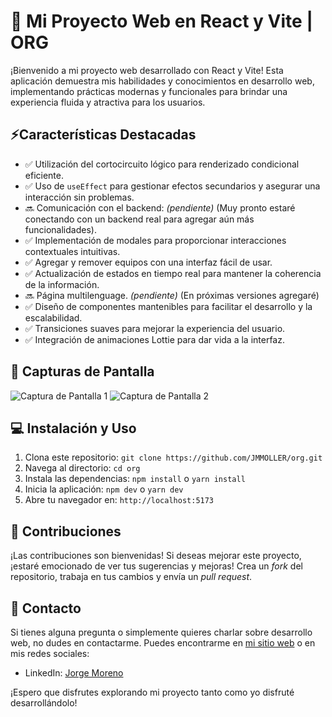 # 🚀 Mi Proyecto Web en React y Vite | ORG

¡Bienvenido a mi proyecto web desarrollado con React y Vite! Esta aplicación demuestra mis habilidades y conocimientos en desarrollo web, implementando prácticas modernas y funcionales para brindar una experiencia fluida y atractiva para los usuarios.

## ⚡Características Destacadas

- ✅ Utilización del cortocircuito lógico para renderizado condicional eficiente.
- ✅ Uso de `useEffect` para gestionar efectos secundarios y asegurar una interacción sin problemas.
- 🔜 Comunicación con el backend: *(pendiente)* (Muy pronto estaré conectando con un backend real para agregar aún más funcionalidades).
- ✅ Implementación de modales para proporcionar interacciones contextuales intuitivas.
- ✅ Agregar y remover equipos con una interfaz fácil de usar.
- ✅ Actualización de estados en tiempo real para mantener la coherencia de la información.
- 🔜 Página multilenguage. *(pendiente)* (En próximas versiones agregaré)
- ✅ Diseño de componentes mantenibles para facilitar el desarrollo y la escalabilidad.
- ✅ Transiciones suaves para mejorar la experiencia del usuario.
- ✅ Integración de animaciones Lottie para dar vida a la interfaz.

## 📸 Capturas de Pantalla

![Captura de Pantalla 1](https://lh3.googleusercontent.com/u/0/drive-viewer/AITFw-y5sQa_35Bjl04hQ0NWeOphUgwiUw7dkHZ8XbJ_Rag5HcQZ3K-wTzGak2kpJtMXY1mnuPI3ph4y5PkQibAZouGq6z_f=w1920-h929)
![Captura de Pantalla 2](https://lh3.googleusercontent.com/u/0/drive-viewer/AITFw-yLRGhO7fbuJ-4mxND8HBXKPDr33-UUX9Rqwx15TFuwP1cgc3nw6RpBouUxRLq9dLaLyL1l_xXpdbYuIDhxj4cPr9jE=w1315-h929)

## 💻 Instalación y Uso

1. Clona este repositorio: `git clone https://github.com/JMMOLLER/org.git`
2. Navega al directorio: `cd org`
3. Instala las dependencias: `npm install` o `yarn install`
4. Inicia la aplicación: `npm dev` o `yarn dev`
5. Abre tu navegador en: `http://localhost:5173`

## 📒 Contribuciones

¡Las contribuciones son bienvenidas! Si deseas mejorar este proyecto, ¡estaré emocionado de ver tus sugerencias y mejoras! Crea un *fork* del repositorio, trabaja en tus cambios y envía un *pull request*.

## 🤳 Contacto

Si tienes alguna pregunta o simplemente quieres charlar sobre desarrollo web, no dudes en contactarme. Puedes encontrarme en <a href="https://portafolio-jlmm.vercel.app" target="_blank">mi sitio web</a> o en mis redes sociales:

- LinkedIn: <a href="https://www.linkedin.com/in/jorge-luis-moreno-moller-71207218a" target="_blank">Jorge Moreno</a>

¡Espero que disfrutes explorando mi proyecto tanto como yo disfruté desarrollándolo!
